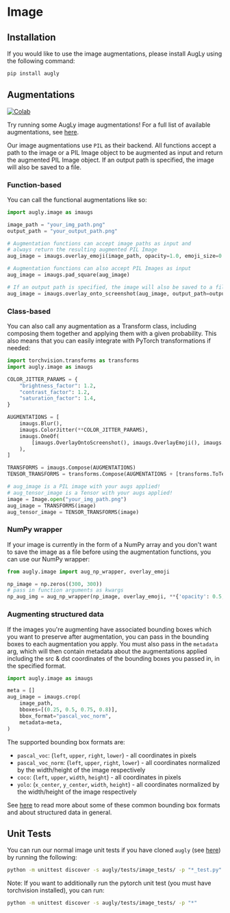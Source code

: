 # Image

## Installation
If you would like to use the image augmentations, please install AugLy using the following command:
```bash
pip install augly
```

## Augmentations

[![Colab](https://colab.research.google.com/assets/colab-badge.svg)](https://colab.research.google.com/github/facebookresearch/AugLy/blob/main/examples/AugLy_image.ipynb)

Try running some AugLy image augmentations! For a full list of available augmentations, see [here](__init__.py).

Our image augmentations use `PIL` as their backend. All functions accept a path to the image or a PIL Image object to be augmented as input and return the augmented PIL Image object. If an output path is specified, the image will also be saved to a file.

### Function-based

You can call the functional augmentations like so:
```python
import augly.image as imaugs

image_path = "your_img_path.png"
output_path = "your_output_path.png"

# Augmentation functions can accept image paths as input and
# always return the resulting augmented PIL Image
aug_image = imaugs.overlay_emoji(image_path, opacity=1.0, emoji_size=0.15)

# Augmentation functions can also accept PIL Images as input
aug_image = imaugs.pad_square(aug_image)

# If an output path is specified, the image will also be saved to a file
aug_image = imaugs.overlay_onto_screenshot(aug_image, output_path=output_path)
```

### Class-based

You can also call any augmentation as a Transform class, including composing them together and applying them with a given probability. This also means that you can easily integrate with PyTorch transformations if needed:
```python
import torchvision.transforms as transforms
import augly.image as imaugs

COLOR_JITTER_PARAMS = {
    "brightness_factor": 1.2,
    "contrast_factor": 1.2,
    "saturation_factor": 1.4,
}

AUGMENTATIONS = [
    imaugs.Blur(),
    imaugs.ColorJitter(**COLOR_JITTER_PARAMS),
    imaugs.OneOf(
        [imaugs.OverlayOntoScreenshot(), imaugs.OverlayEmoji(), imaugs.OverlayText()]
    ),
]

TRANSFORMS = imaugs.Compose(AUGMENTATIONS)
TENSOR_TRANSFORMS = transforms.Compose(AUGMENTATIONS + [transforms.ToTensor()])

# aug_image is a PIL image with your augs applied!
# aug_tensor_image is a Tensor with your augs applied!
image = Image.open("your_img_path.png")
aug_image = TRANSFORMS(image)
aug_tensor_image = TENSOR_TRANSFORMS(image)
```

### NumPy wrapper
If your image is currently in the form of a NumPy array and you don't want to save the image as a file before using the augmentation functions, you can use our NumPy wrapper:
```python
from augly.image import aug_np_wrapper, overlay_emoji

np_image = np.zeros((300, 300))
# pass in function arguments as kwargs
np_aug_img = aug_np_wrapper(np_image, overlay_emoji, **{'opacity': 0.5, 'y_pos': 0.45})
```

### Augmenting structured data
If the images you're augmenting have associated bounding boxes which you want to preserve after augmentation, you can pass in the bounding boxes to each augmentation you apply. You must also pass in the `metadata` arg, which will then contain metadata about the augmentations applied including the src & dst coordinates of the bounding boxes you passed in, in the specified format.
```python
import augly.image as imaugs

meta = []
aug_image = imaugs.crop(
    image_path,
    bboxes=[(0.25, 0.5, 0.75, 0.8)],
    bbox_format="pascal_voc_norm",
    metadata=meta,
)
```

The supported bounding box formats are:
- `pascal_voc`: (`left`, `upper`, `right`, `lower`) - all coordinates in pixels
- `pascal_voc_norm`: (`left`, `upper`, `right`, `lower`) - all coordinates normalized by the width/height of the image respectively
- `coco`: (`left`, `upper`, `width`, `height`) - all coordinates in pixels
- `yolo`: (`x_center`, `y_center`, `width`, `height`) - all coordinates normalized by the width/height of the image respectively

See [here](https://towardsdatascience.com/coco-data-format-for-object-detection-a4c5eaf518c5) to read more about some of these common bounding box formats and about structured data in general.

## Unit Tests

You can run our normal image unit tests if you have cloned `augly` (see [here](../../README.md)) by running the following:
```bash
python -m unittest discover -s augly/tests/image_tests/ -p "*_test.py"
```

Note: If you want to additionally run the pytorch unit test (you must have torchvision installed), you can run:
```bash
python -m unittest discover -s augly/tests/image_tests/ -p "*"
```
